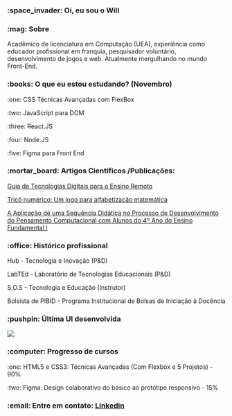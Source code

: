 <h3 align="left">:space_invader: Oi, eu sou o Will</h3>

<h3 align="left">:mag: Sobre</h3>
<p>Acadêmico de licenciatura em Computação (UEA), experiência como educador profissional em franquia, pesquisador voluntário, desenvolvimento de jogos e web. Atualmente mergulhando no mundo Front-End.</p>

<h3 align="left">:books: O que eu estou estudando? (Novembro)</h3>
<p>:one: CSS Técnicas Avançadas com FlexBox</p>
<p>:two: JavaScript para DOM</p>
<p>:three: React.JS</p>
<p>:four: Node.JS</p>
<p>:five: Figma para Front End</p>

<h3 align="left">:mortar_board: Artigos Cientificos /Publicações: </h3>

<a href="http://www3.uea.edu.br/home.php?dest=noticia&notId=65291" target="_blank">Guia de Tecnologias Digitais para o Ensino Remoto</a>

<a href="https://www.br-ie.org/pub/index.php/wcbie/article/view/8238" target="_blank">Tricô numérico: Um jogo para alfabetização matemática</a>

<a href="#" target="_blank">A Aplicação de uma Sequência Didática no Processo de Desenvolvimento do Pensamento Computacional com Alunos do 4º Ano do Ensino Fundamental I</a>

<h3 align="left">:office: Histórico profissional </h3>
<p> Hub - Tecnologia e Inovação (P&D)
<p> LabTEd - Laboratório de Tecnologias Educacionais (P&D)
<p> S.O.S - Tecnologia e Educação (Instrutor)
<p>Bolsista de PIBID - Programa Institucional de Bolsas de Iniciação à Docência</p>

<h3 align="left">:pushpin: Última UI desenvolvida </h3>
<img src="https://i.ibb.co/qp7nnmV/Fylo-data-storage-component.png">

<h3 align="left">:computer: Progresso de cursos</h3>
<p>:one: HTML5 e CSS3: Técnicas Avançadas (Com Flexbox e 5 Projetos) - 90% </p>
<p>:two: Figma: Design colaborativo do básico ao protótipo responsivo - 15% </p>


<h3 align="left">:email: Entre em contato: <a href="https://www.linkedin.com/in/wdma/">Linkedin</a></h3>
